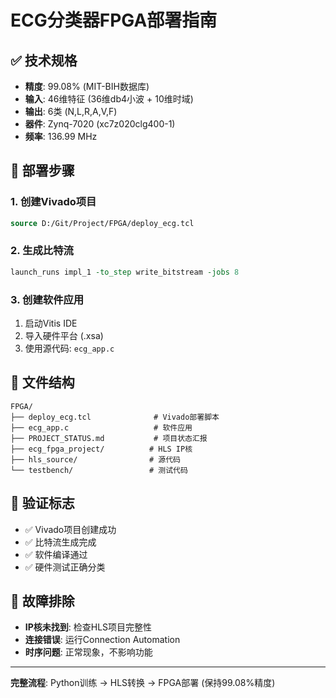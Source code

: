 # ECG分类器FPGA部署指南

## ✅ 技术规格
- **精度**: 99.08% (MIT-BIH数据库)
- **输入**: 46维特征 (36维db4小波 + 10维时域)
- **输出**: 6类 (N,L,R,A,V,F)
- **器件**: Zynq-7020 (xc7z020clg400-1)
- **频率**: 136.99 MHz

## 🚀 部署步骤

### 1. 创建Vivado项目
```tcl
source D:/Git/Project/FPGA/deploy_ecg.tcl
```

### 2. 生成比特流
```tcl
launch_runs impl_1 -to_step write_bitstream -jobs 8
```

### 3. 创建软件应用
1. 启动Vitis IDE
2. 导入硬件平台 (.xsa)
3. 使用源代码: `ecg_app.c`

## 📁 文件结构
```
FPGA/
├── deploy_ecg.tcl              # Vivado部署脚本
├── ecg_app.c                   # 软件应用
├── PROJECT_STATUS.md           # 项目状态汇报
├── ecg_fpga_project/          # HLS IP核
├── hls_source/                # 源代码
└── testbench/                 # 测试代码
```

## 🎯 验证标志
- ✅ Vivado项目创建成功
- ✅ 比特流生成完成
- ✅ 软件编译通过
- ✅ 硬件测试正确分类

## 🔧 故障排除
- **IP核未找到**: 检查HLS项目完整性
- **连接错误**: 运行Connection Automation
- **时序问题**: 正常现象，不影响功能

---
**完整流程**: Python训练 → HLS转换 → FPGA部署 (保持99.08%精度)
